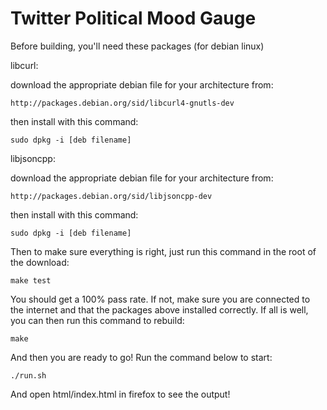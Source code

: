 # Twitter Political Mood Gauge

Before building, you'll need these packages (for debian linux)

libcurl: 

download the appropriate debian file for your architecture from:

	http://packages.debian.org/sid/libcurl4-gnutls-dev

then install with this command:

	sudo dpkg -i [deb filename]


libjsoncpp:

download the appropriate debian file for your architecture from:

	http://packages.debian.org/sid/libjsoncpp-dev

then install with this command:

	sudo dpkg -i [deb filename]


Then to make sure everything is right, just run this command in the root of the download:

	make test

You should get a 100% pass rate. If not, make sure you are connected to the internet and that the packages above installed correctly. If all is well, you can then run this command to rebuild:

	make

And then you are ready to go! Run the command below to start:

	./run.sh

And open html/index.html in firefox to see the output!
